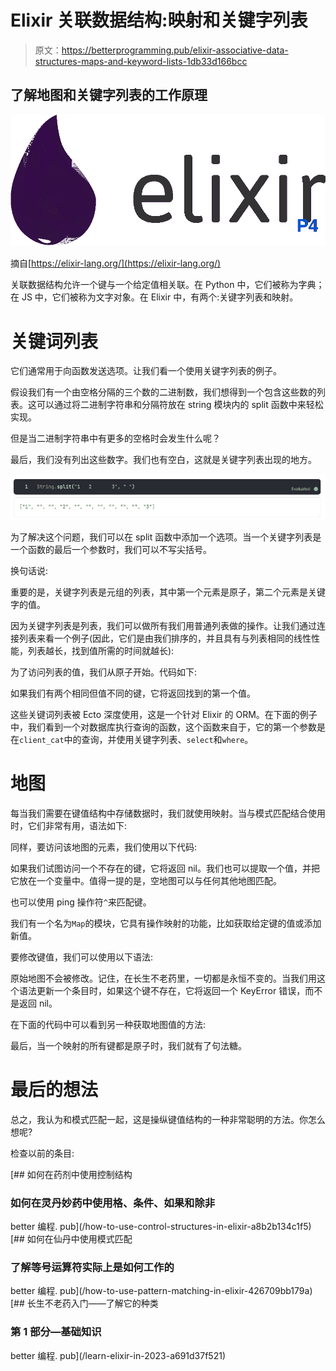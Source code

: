 # Elixir 关联数据结构:映射和关键字列表

> 原文：<https://betterprogramming.pub/elixir-associative-data-structures-maps-and-keyword-lists-1db33d166bcc>

## 了解地图和关键字列表的工作原理

![](img/bb6109569e8de3ba54a89e788dbcb7f5.png)

摘自[https://elixir-lang.org/](https://elixir-lang.org/)

关联数据结构允许一个键与一个给定值相关联。在 Python 中，它们被称为字典；在 JS 中，它们被称为文字对象。在 Elixir 中，有两个:关键字列表和映射。

# 关键词列表

它们通常用于向函数发送选项。让我们看一个使用关键字列表的例子。

假设我们有一个由空格分隔的三个数的二进制数，我们想得到一个包含这些数的列表。这可以通过将二进制字符串和分隔符放在 string 模块内的 split 函数中来轻松实现。

但是当二进制字符串中有更多的空格时会发生什么呢？

最后，我们没有列出这些数字。我们也有空白，这就是关键字列表出现的地方。

![](img/e928e3ffd790201fb005a39b2c594b1c.png)

为了解决这个问题，我们可以在 split 函数中添加一个选项。当一个关键字列表是一个函数的最后一个参数时，我们可以不写尖括号。

换句话说:

重要的是，关键字列表是元组的列表，其中第一个元素是原子，第二个元素是关键字的值。

因为关键字列表是列表，我们可以做所有我们用普通列表做的操作。让我们通过连接列表来看一个例子(因此，它们是由我们排序的，并且具有与列表相同的线性性能，列表越长，找到值所需的时间就越长):

为了访问列表的值，我们从原子开始。代码如下:

如果我们有两个相同但值不同的键，它将返回找到的第一个值。

这些关键词列表被 Ecto 深度使用，这是一个针对 Elixir 的 ORM。在下面的例子中，我们看到一个对数据库执行查询的函数，这个函数来自于，它的第一个参数是在`client_cat`中的查询，并使用关键字列表、`select`和`where`。

# 地图

每当我们需要在键值结构中存储数据时，我们就使用映射。当与模式匹配结合使用时，它们非常有用，语法如下:

同样，要访问该地图的元素，我们使用以下代码:

如果我们试图访问一个不存在的键，它将返回 nil。我们也可以提取一个值，并把它放在一个变量中。值得一提的是，空地图可以与任何其他地图匹配。

也可以使用 ping 操作符`^`来匹配键。

我们有一个名为`Map`的模块，它具有操作映射的功能，比如获取给定键的值或添加新值。

要修改键值，我们可以使用以下语法:

原始地图不会被修改。记住，在长生不老药里，一切都是永恒不变的。当我们用这个语法更新一个条目时，如果这个键不存在，它将返回一个 KeyError 错误，而不是返回 nil。

在下面的代码中可以看到另一种获取地图值的方法:

最后，当一个映射的所有键都是原子时，我们就有了句法糖。

# 最后的想法

总之，我认为和模式匹配一起，这是操纵键值结构的一种非常聪明的方法。你怎么想呢?

检查以前的条目:

[](/how-to-use-control-structures-in-elixir-a8b2b134c1f5) [## 如何在药剂中使用控制结构

### 如何在灵丹妙药中使用格、条件、如果和除非

better 编程. pub](/how-to-use-control-structures-in-elixir-a8b2b134c1f5) [](/how-to-use-pattern-matching-in-elixir-426709bb179a) [## 如何在仙丹中使用模式匹配

### 了解等号运算符实际上是如何工作的

better 编程. pub](/how-to-use-pattern-matching-in-elixir-426709bb179a) [](/learn-elixir-in-2023-a691d37f521) [## 长生不老药入门——了解它的种类

### 第 1 部分—基础知识

better 编程. pub](/learn-elixir-in-2023-a691d37f521)